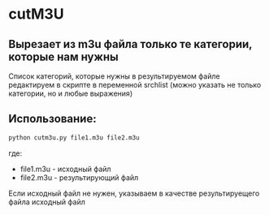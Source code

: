 # cutM3U

## Вырезает из m3u файла только те категории, которые нам нужны
Список категорий, которые нужны в результируемом файле редактируем в скрипте в переменной srchlist (можно указать не только категории, но и любые выражения)

## Использование:
```bash
python cutm3u.py file1.m3u file2.m3u  
```
  где:  
- file1.m3u - исходный файл  
- file2.m3u - результирующий файл  

Если исходный файл не нужен, указываем в качестве результируещего файла исходный файл
